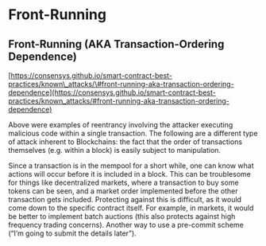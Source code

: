 # Front-Running

## Front-Running \(AKA Transaction-Ordering Dependence\)

[https://consensys.github.io/smart-contract-best-practices/known\_attacks/\#front-running-aka-transaction-ordering-dependence](https://consensys.github.io/smart-contract-best-practices/known_attacks/#front-running-aka-transaction-ordering-dependence)

Above were examples of reentrancy involving the attacker executing malicious code within a single transaction. The following are a different type of attack inherent to Blockchains: the fact that the order of transactions themselves \(e.g. within a block\) is easily subject to manipulation.

Since a transaction is in the mempool for a short while, one can know what actions will occur before it is included in a block. This can be troublesome for things like decentralized markets, where a transaction to buy some tokens can be seen, and a market order implemented before the other transaction gets included. Protecting against this is difficult, as it would come down to the specific contract itself. For example, in markets, it would be better to implement batch auctions \(this also protects against high frequency trading concerns\). Another way to use a pre-commit scheme \(“I’m going to submit the details later”\).

